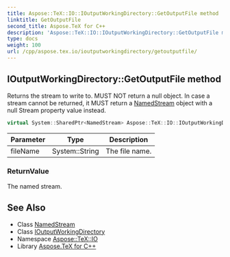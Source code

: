 ```yaml
---
title: Aspose::TeX::IO::IOutputWorkingDirectory::GetOutputFile method
linktitle: GetOutputFile
second_title: Aspose.TeX for C++
description: 'Aspose::TeX::IO::IOutputWorkingDirectory::GetOutputFile method. Returns the stream to write to. MUST NOT return a null object. In case a stream cannot be returned, it MUST return a NamedStream object with a null Stream property value instead in C++.'
type: docs
weight: 100
url: /cpp/aspose.tex.io/ioutputworkingdirectory/getoutputfile/
---
```

## IOutputWorkingDirectory::GetOutputFile method


Returns the stream to write to. MUST NOT return a null object. In case a stream cannot be returned, it MUST return a [NamedStream](../../namedstream/) object with a null Stream property value instead.

```cpp
virtual System::SharedPtr<NamedStream> Aspose::TeX::IO::IOutputWorkingDirectory::GetOutputFile(System::String fileName)=0
```


| Parameter | Type | Description |
| --- | --- | --- |
| fileName | System::String | The file name. |

### ReturnValue

The named stream.

## See Also

* Class [NamedStream](../../namedstream/)
* Class [IOutputWorkingDirectory](../)
* Namespace [Aspose::TeX::IO](../../)
* Library [Aspose.TeX for C++](../../../)
